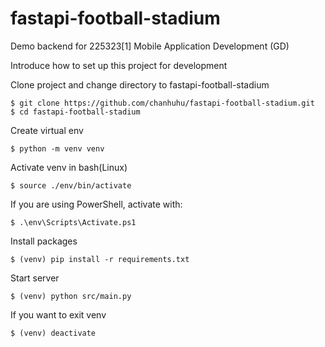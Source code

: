 # fastapi-football-stadium
Demo backend for 225323[1] Mobile Application Development (GD)

Introduce how to set up this project for development

Clone project and change directory to fastapi-football-stadium
```
$ git clone https://github.com/chanhuhu/fastapi-football-stadium.git
$ cd fastapi-football-stadium
```

Create virtual env
```
$ python -m venv venv
```

Activate venv in bash(Linux)
```
$ source ./env/bin/activate
```

If you are using PowerShell, activate with:
```
$ .\env\Scripts\Activate.ps1
```

Install packages
```
$ (venv) pip install -r requirements.txt
```

Start server
```
$ (venv) python src/main.py
```

If you want to exit venv
```
$ (venv) deactivate
```